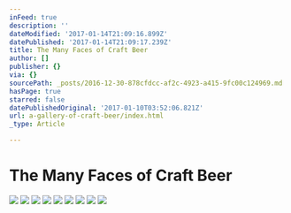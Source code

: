 ```yaml
---
inFeed: true
description: ''
dateModified: '2017-01-14T21:09:16.899Z'
datePublished: '2017-01-14T21:09:17.239Z'
title: The Many Faces of Craft Beer
author: []
publisher: {}
via: {}
sourcePath: _posts/2016-12-30-878cfdcc-af2c-4923-a415-9fc00c124969.md
hasPage: true
starred: false
datePublishedOriginal: '2017-01-10T03:52:06.821Z'
url: a-gallery-of-craft-beer/index.html
_type: Article

---
```

# The Many Faces of Craft Beer
![](https://the-grid-user-content.s3-us-west-2.amazonaws.com/8d2a2130-bdb1-45c4-be76-a24d13fdc48d.jpg)
![](https://the-grid-user-content.s3-us-west-2.amazonaws.com/74592a2f-2691-4a06-9855-ca11ffa0faea.jpg)
![](https://the-grid-user-content.s3-us-west-2.amazonaws.com/3e76ec90-0980-4bfe-a1ec-cdbffe19d24b.jpg)
![](https://the-grid-user-content.s3-us-west-2.amazonaws.com/63f022cd-effd-4261-87e6-9703043e17c4.jpg)
![](https://the-grid-user-content.s3-us-west-2.amazonaws.com/dddc2bb6-562f-495e-936e-9d9d5d5f7154.jpg)
![](https://the-grid-user-content.s3-us-west-2.amazonaws.com/21bce8e5-23ea-4175-b876-07e77db0069e.jpg)
![](https://the-grid-user-content.s3-us-west-2.amazonaws.com/98dfa28d-4832-428f-9686-a017f4eae7ad.jpg)
![](https://the-grid-user-content.s3-us-west-2.amazonaws.com/668c4440-01d7-4c1b-9b85-c1ac86c2022f.jpg)
![](https://the-grid-user-content.s3-us-west-2.amazonaws.com/08d69420-7ae2-4564-a339-44475bae5ed0.jpg)